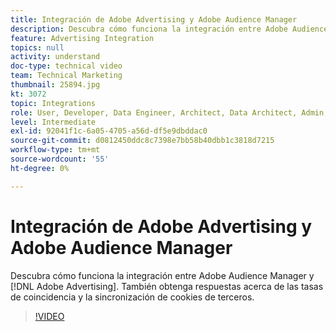 ```yaml
---
title: Integración de Adobe Advertising y Adobe Audience Manager
description: Descubra cómo funciona la integración entre Adobe Audience Manager y Adobe Advertising. También obtenga respuestas acerca de las tasas de coincidencia y la sincronización de cookies de terceros.
feature: Advertising Integration
topics: null
activity: understand
doc-type: technical video
team: Technical Marketing
thumbnail: 25894.jpg
kt: 3072
topic: Integrations
role: User, Developer, Data Engineer, Architect, Data Architect, Admin, Leader
level: Intermediate
exl-id: 92041f1c-6a05-4705-a56d-df5e9dbddac0
source-git-commit: d0812450ddc8c7398e7bb58b40dbb1c3818d7215
workflow-type: tm+mt
source-wordcount: '55'
ht-degree: 0%

---
```


# Integración de Adobe Advertising y Adobe Audience Manager

Descubra cómo funciona la integración entre Adobe Audience Manager y [!DNL Adobe Advertising]. También obtenga respuestas acerca de las tasas de coincidencia y la sincronización de cookies de terceros.

>[!VIDEO](https://video.tv.adobe.com/v/25894/?quality=12)

